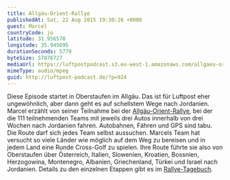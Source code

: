 ```yaml
---
title: Allgäu-Orient-Rallye
publishedAt: Sat, 22 Aug 2015 19:30:26 +0000
guest: Marcel
countryCode: jo
latitude: 31.956578
longitude: 35.945695
durationSeconds: 5779
byteSize: 57876727
mediaUrl: https://luftpostpodcast.s3.eu-west-1.amazonaws.com/allgaeu-orient-rallye.mp3
mimeType: audio/mpeg
guid: http://luftpost-podcast.de/?p=924
---
```


Diese Episode startet in Oberstaufen im Allgäu. Das ist für Luftpost eher ungewöhnlich, aber dann geht es auf schellstem Wege nach Jordanien. Marcel erzählt von seiner Teilnahme bei der [Allgäu-Orient-Rallye](http://www.allgaeu-orient.de), bei der die 111 teilnehmenden Teams mit jeweils drei Autos innerhalb von drei Wochen nach Jordanien fahren. Autobahnen, Fähren und GPS sind tabu. Die Route darf sich jedes Team selbst aussuchen. Marcels Team hat versucht so viele Länder wie möglich auf dem Weg zu bereisen und in jedem Land eine Runde Cross-Golf zu spielen. Ihre Route führte sie also von Oberstaufen über Österreich, Italien, Slowenien, Kroatien, Bossnien, Herzogowina, Montenegro, Albanien, Griechenland, Türkei und Israel nach Jordanien. Details zu den einzelnen Etappen gibt es im [Rallye-Tagebuch](http://ww3.bordercounter.com/tourenberichte/allgaeu-orient-rallye-2013/).
